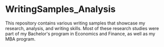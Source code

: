 # WritingSamples_Analysis
This repository contains various writing samples that showcase my research, analysis, and writing skills. Most of these research studies were part of my Bachelor's program in Economics and Finance, as well as my MBA program.
